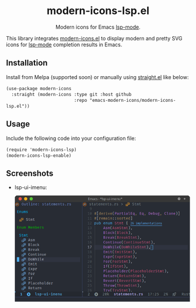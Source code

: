 <div align="center">

# modern-icons-lsp.el

Modern icons for Emacs [lsp-mode](https://github.com/emacs-lsp/lsp-mode).

</div>

This library integrates [modern-icons.el](https://github.com/emacs-modern-icons/modern-icons.el) to display modern and pretty SVG icons for [lsp-mode](https://github.com/emacs-lsp/lsp-mode) completion results in Emacs.

## Installation

Install from Melpa (supported soon) or manually using [straight.el](https://github.com/radian-software/straight.el) like below:

```elisp
(use-package modern-icons
  :straight (modern-icons :type git :host github
                          :repo "emacs-modern-icons/modern-icons-lsp.el"))
```

## Usage

Include the following code into your configuration file:

```elisp
(require 'modern-icons-lsp)
(modern-icons-lsp-enable)
```

## Screenshots

- lsp-ui-imenu:

  <p align="center">
    <img width="600" alt="Modern icons for LSP" src="screenshots/modern-icons-lsp.png"/>
  </p>
